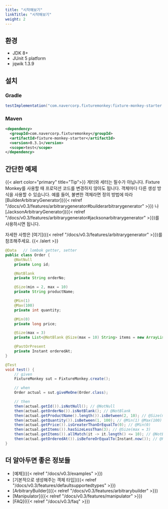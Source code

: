 ```yaml
---
title: "시작해보기"
linkTitle: "시작해보기"
weight: 2
---
```


## 환경
* JDK 8+
* JUnit 5 platform
* jqwik 1.3.9

## 설치
### Gradle 
```groovy
testImplementation("com.navercorp.fixturemonkey:fixture-monkey-starter:0.3.1")
```


### Maven
```xml
<dependency>
  <groupId>com.navercorp.fixturemonkey</groupId>
  <artifactId>fixture-monkey-starter</artifactId>
  <version>0.3.1</version>
  <scope>test</scope>
</dependency>
```

## 간단한 예제

{{< alert color="primary" title="Tip">}}
게터와 세터는 필수가 아닙니다.
Fixture Monkey를 사용할 때 프로덕션 코드를 변경하지 않아도 됩니다. 객체마다 다른 생성 방식을 사용할 수 있습니다.
예를 들어, 불변한 객체라면 정의 방법에 따라 [BuilderArbitraryGenerator]({{< relref "/docs/v0.3/features/arbitrarygenerator#builderarbitrarygenerator" >}}) 나 [JacksonArbitraryGenerator]({{< relref "/docs/v0.3/features/arbitrarygenerator#jacksonarbitrarygenerator" >}})를 사용하시면 됩니다. 

자세한 사항은 [여기]({{< relref "/docs/v0.3/features/arbitrarygenerator" >}})를 참조해주세요.
{{< /alert >}}
```java
@Data   // lombok getter, setter
public class Order {
    @NotNull
    private Long id;

    @NotBlank
    private String orderNo;

    @Size(min = 2, max = 10)
    private String productName;

    @Min(1)
    @Max(100)
    private int quantity;

    @Min(0)
    private long price;

    @Size(max = 3)
    private List<@NotBlank @Size(max = 10) String> items = new ArrayList<>();

    @PastOrPresent
    private Instant orderedAt;
}

@Test
void test() {
    // given
    FixtureMonkey sut = FixtureMonkey.create();

    // when
    Order actual = sut.giveMeOne(Order.class);

    // then
    then(actual.getId()).isNotNull(); // @NotNull
	then(actual.getOrderNo()).isNotBlank(); // @NotBlank
	then(actual.getProductName().length()).isBetween(2, 10); // @Size(min = 2, max = 10)
	then(actual.getQuantity()).isBetween(1, 100); // @Min(1) @Max(100)
	then(actual.getPrice()).isGreaterThanOrEqualTo(0); // @Min(0)
	then(actual.getItems()).hasSizeLessThan(3); // @Size(max = 3)
	then(actual.getItems()).allMatch(it -> it.length() <= 10); // @NotBlank @Size(max = 10)
    then(actual.getOrderedAt()).isBeforeOrEqualTo(Instant.now()); // @PastOrPresent
}
```

## 더 알아두면 좋은 정보들
* [예제]({{< relref "/docs/v0.3/examples" >}})
* [기본적으로 생성해주는 객체 타입]({{< relref "/docs/v0.3/features/defaultsupportedtypes" >}})
* [ArbitraryBuilder]({{< relref "/docs/v0.3/features/arbitrarybuilder" >}})
* [Manipulator]({{< relref "/docs/v0.3/features/manipulator" >}})
* [FAQ]({{< relref "/docs/v0.3/faq" >}})
